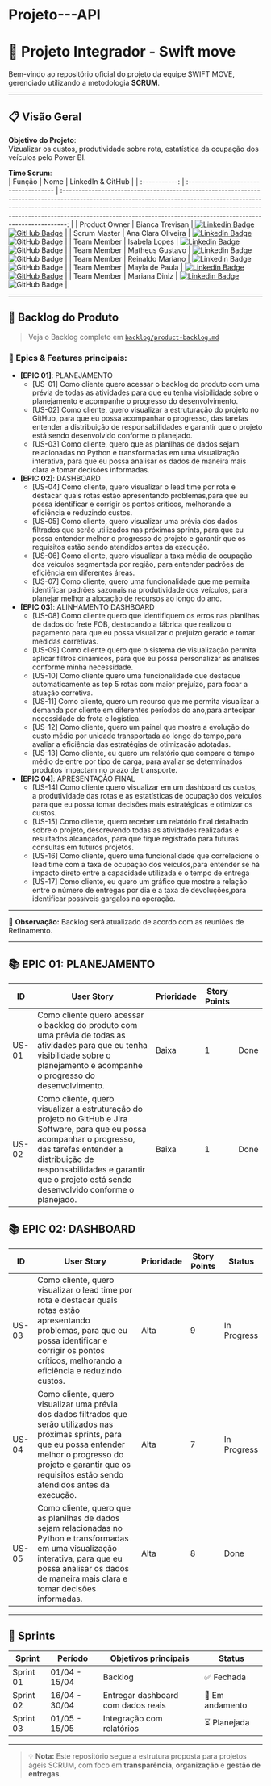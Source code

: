 # Projeto---API
# 🚀 Projeto Integrador - Swift move

Bem-vindo ao repositório oficial do projeto da equipe SWIFT MOVE, gerenciado utilizando a metodologia **SCRUM**.

---

## 📋 Visão Geral

**Objetivo do Projeto**:  
Vizualizar os custos, produtividade sobre rota, estatística da ocupação dos veículos pelo Power BI.

**Time Scrum**:  
|    Função     | Nome                                  |                                                                                                                                                      LinkedIn & GitHub                                                                                                                                                      |
| :-----------: | :------------------------------------ | :-------------------------------------------------------------------------------------------------------------------------------------------------------------------------------------------------------------------------------------------------------------------------------------------------------------------------: |
| Product Owner |   Bianca Trevisan         |     [![Linkedin Badge](https://img.shields.io/badge/Linkedin-blue?style=flat-square&logo=Linkedin&logoColor=white)](www.linkedin.com/in/biancastrevisan) [![GitHub Badge](https://img.shields.io/badge/GitHub-111217?style=flat-square&logo=github&logoColor=white)](https://github.com/BiaTrevisan)              |
| Scrum Master  | Ana Clara Oliveira |    [![Linkedin Badge](https://img.shields.io/badge/Linkedin-blue?style=flat-square&logo=Linkedin&logoColor=white)](https://www.linkedin.com/in/ana-clara-72347b286?utm_source=share&utm_campaign=share_via&utm_content=profile&utm_medium=ios_app) [![GitHub Badge](https://img.shields.io/badge/GitHub-111217?style=flat-square&logo=github&logoColor=white)](https://github.com/nahclarasilva)     |
| Team Member   | Isabela Lopes             |     [![Linkedin Badge](https://img.shields.io/badge/Linkedin-blue?style=flat-square&logo=Linkedin&logoColor=white)](https://www.linkedin.com/in/isabela-lopes-a35057274?utm_source=share&utm_campaign=share_via&utm_content=profile&utm_medium=ios_app) ![GitHub Badge](https://img.shields.io/badge/GitHub-111217?style=flat-square&logo=github&logoColor=white)        |
|  Team Member  | Matheus Gustavo    |    ![Linkedin Badge](https://img.shields.io/badge/Linkedin-blue?style=flat-square&logo=Linkedin&logoColor=white) ![GitHub Badge](https://img.shields.io/badge/GitHub-111217?style=flat-square&logo=github&logoColor=white)          |
|  Team Member  | Reinaldo Mariano     |  ![Linkedin Badge](https://img.shields.io/badge/Linkedin-blue?style=flat-square&logo=Linkedin&logoColor=white) ![GitHub Badge](https://img.shields.io/badge/GitHub-111217?style=flat-square&logo=github&logoColor=white)       |
|  Team Member  | Mayla de Paula    |           [![Linkedin Badge](https://img.shields.io/badge/Linkedin-blue?style=flat-square&logo=Linkedin&logoColor=white)](www.linkedin.com/in/mayladepaula) [![GitHub Badge](https://img.shields.io/badge/GitHub-111217?style=flat-square&logo=github&logoColor=white)](https://github.com/mayladpaula)          |
|  Team Member  | Mariana Diniz   |      [![Linkedin Badge](https://img.shields.io/badge/Linkedin-blue?style=flat-square&logo=Linkedin&logoColor=white)]([www.linkedin.com/in/biancastrevisan](https://www.linkedin.com/me?trk=p_mwlite_feed-secondary_nav)) ![GitHub Badge](https://img.shields.io/badge/GitHub-111217?style=flat-square&logo=github&logoColor=white)          |
 

---

## 📌 Backlog do Produto

> Veja o Backlog completo em [`backlog/product-backlog.md`](https://fatecspgov-my.sharepoint.com/:x:/g/personal/bianca_trevisan_fatec_sp_gov_br/EcfLIaBEJzpDjwsihe2Vuy4BECAVE1wTppnfgVR9Ksvh6w?e=FmTBva)

### 🧩 Epics & Features principais:
- **[EPIC 01]**: PLANEJAMENTO
  - [US-01] Como cliente quero acessar o backlog do produto com uma prévia de todas as atividades para que eu tenha visibilidade sobre o planejamento e acompanhe o progresso do desenvolvimento.
  - [US-02] Como cliente, quero visualizar a estruturação do projeto no GitHub, para que eu possa acompanhar o progresso, das tarefas entender a distribuição de responsabilidades e garantir que o projeto está sendo desenvolvido conforme o planejado.
  - [US-03] Como cliente, quero que as planilhas de dados sejam relacionadas no Python e transformadas em uma visualização interativa, para que eu possa analisar os dados de maneira mais clara e tomar decisões informadas.
- **[EPIC 02]**: DASHBOARD
  - [US-04] Como cliente, quero visualizar o lead time por rota e destacar quais rotas estão apresentando problemas,para que eu possa identificar e corrigir os pontos críticos, melhorando a eficiência e reduzindo custos.
  - [US-05] Como cliente, quero visualizar uma prévia dos dados filtrados que serão utilizados nas próximas sprints, para que eu possa entender melhor o progresso do projeto e garantir que os requisitos estão sendo atendidos antes da execução.
  - [US-06] Como cliente, quero visualizar a taxa média de ocupação dos veículos segmentada por região,
para entender padrões de eficiência em diferentes áreas.
  - [US-07] Como cliente, quero uma funcionalidade que me permita identificar padrões sazonais na produtividade dos veículos, para planejar melhor a alocação de recursos ao longo do ano.
- **[EPIC 03]**: ALINHAMENTO DASHBOARD 
  - [US-08] Como cliente quero que identifiquem os erros nas planilhas de dados do frete FOB, destacando a fábrica que realizou o pagamento para que eu possa visualizar o prejuízo gerado e tomar medidas corretivas.
  - [US-09] Como cliente quero que o sistema de visualização permita aplicar filtros dinâmicos, para que eu possa personalizar as análises conforme minha necessidade.
  - [US-10] Como cliente quero uma funcionalidade que destaque automaticamente as top 5 rotas com maior prejuízo, para focar a atuação corretiva.
  - [US-11] Como cliente, quero um recurso que me permita visualizar a demanda por cliente em diferentes períodos do ano,para antecipar necessidade de frota e logística.
  - [US-12] Como cliente, quero um painel que mostre a evolução do custo médio por unidade transportada ao longo do tempo,para avaliar a eficiência das estratégias de otimização adotadas.
  - [US-13] Como cliente, eu quero um relatório que compare o tempo médio de entre por tipo de carga,
para avaliar se determinados produtos impactam no prazo de transporte. 
- **[EPIC 04]**: APRESENTAÇÃO FINAL 
  - [US-14] Como cliente quero visualizar em um dashboard os custos, a produtividade das rotas e as estatísticas de ocupação dos veículos para que eu possa tomar decisões mais estratégicas e otimizar os custos.
  - [US-15] Como cliente, quero receber um relatório final detalhado sobre o projeto, descrevendo todas as atividades realizadas e resultados  alcançados,  para que fique registrado para futuras consultas em futuros projetos.
  - [US-16] Como cliente, quero uma funcionalidade que correlacione o lead time com a taxa de ocupação dos veículos,para entender se há impacto direto entre a capacidade utilizada e o tempo de entrega
  - [US-17] Como cliente, eu quero um gráfico que mostre a relação entre o número de entregas por dia e a taxa de devoluções,para identificar possíveis gargalos na operação. 


---

🔔 **Observação:** Backlog será atualizado de acordo com as reuniões de Refinamento.

---

## 📚 EPIC 01: PLANEJAMENTO 
| ID     | User Story                                                | Prioridade | Story Points |    |
|--------|------------------------------------------------------------|------------|--------------|------------|
| US-01  | Como cliente quero acessar o backlog do produto com uma prévia de todas as atividades para que eu tenha visibilidade sobre o planejamento e acompanhe o progresso do desenvolvimento.     | Baixa       | 1        | Done       |
| US-02  | Como cliente, quero visualizar a estruturação do projeto no GitHub e Jira Software, para que eu possa acompanhar o progresso, das tarefas entender a distribuição de responsabilidades e garantir que o projeto está sendo desenvolvido conforme o planejado.              | Baixa      | 1          | Done     |

## 📚 EPIC 02: DASHBOARD 
| ID     | User Story                                                | Prioridade | Story Points | Status     |
|--------|------------------------------------------------------------|------------|--------------|------------|
| US-03  |  Como cliente, quero visualizar o lead time por rota e destacar quais rotas estão apresentando problemas, para que eu possa identificar e corrigir os pontos críticos, melhorando a eficiência e reduzindo custos.         | Alta      | 9          | In Progress     |
| US-04  | Como cliente, quero visualizar uma prévia dos dados filtrados que serão utilizados nas próximas sprints, para que eu possa entender melhor o progresso do projeto e garantir que os requisitos estão sendo atendidos antes da execução.      | Alta      | 7            | In Progress|
| US-05  |  Como cliente, quero que as planilhas de dados sejam relacionadas no Python e transformadas em uma visualização interativa, para que eu possa analisar os dados de maneira mais clara e tomar decisões informadas.   | Alta       | 8          | Done       |

---

## 🏁 Sprints

| Sprint | Período       | Objetivos principais                     | Status   |
|--------|---------------|------------------------------------------|----------|
| Sprint 01 | 01/04 - 15/04 | Backlog   | ✅ Fechada |
| Sprint 02 | 16/04 - 30/04 | Entregar dashboard com dados reais      | 🔄 Em andamento |
| Sprint 03 | 01/05 - 15/05 | Integração com relatórios | ⏳ Planejada |


---

> 💡 **Nota:** Este repositório segue a estrutura proposta para projetos ágeis SCRUM, com foco em **transparência**, **organização** e **gestão de entregas**.
